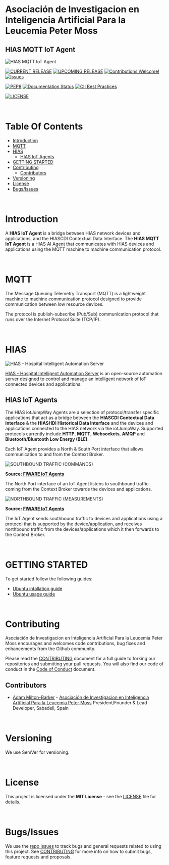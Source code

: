 # Asociación de Investigacion en Inteligencia Artificial Para la Leucemia Peter Moss
## HIAS MQTT IoT Agent

![HIAS MQTT IoT Agent](assets/images/project-banner.jpg)

[![CURRENT RELEASE](https://img.shields.io/badge/CURRENT%20RELEASE-3.0.0-blue.svg)](https://github.com/AIIAL/HIAS-MQTT-IoT-Agent/tree/3.0.0) [![UPCOMING RELEASE](https://img.shields.io/badge/CURRENT%20DEV%20BRANCH-4.0.0-blue.svg)](https://github.com/AIIAL/HIAS-MQTT-IoT-Agent/tree/4.0.0) [![Contributions Welcome!](https://img.shields.io/badge/Contributions-Welcome-lightgrey.svg)](CONTRIBUTING.md)  [![Issues](https://img.shields.io/badge/Issues-Welcome-lightgrey.svg)](issues)

 [![PEP8](https://img.shields.io/badge/code%20style-pep8-orange.svg)](https://www.python.org/dev/peps/pep-0008/) [![Documentation Status](https://readthedocs.org/projects/hias-mqtt-iot-agent/badge/?version=latest)](https://hias-mqtt-iot-agent.readthedocs.io/en/latest/?badge=latest)
 [![CII Best Practices](https://bestpractices.coreinfrastructure.org/projects/4994/badge)](https://bestpractices.coreinfrastructure.org/projects/4994)

[![LICENSE](https://img.shields.io/badge/LICENSE-MIT-blue.svg)](LICENSE)

&nbsp;

# Table Of Contents

- [Introduction](#introduction)
- [MQTT](#mqtt)
- [HIAS](#hias)
  - [HIAS IoT Agents](#hias-iot-agents)
- [GETTING STARTED](#getting-started)
- [Contributing](#contributing)
  - [Contributors](#contributors)
- [Versioning](#versioning)
- [License](#license)
- [Bugs/Issues](#bugs-issues)

&nbsp;

# Introduction

A **HIAS IoT Agent** is a bridge between HIAS network devices and applications, and the HIASCDI Contextual Data Interface. The **HIAS MQTT IoT Agent** is a HIAS AI Agent that communicates with HIAS devices and applications using the MQTT machine to machine communication protocol.

&nbsp;

# MQTT

The Message Queuing Telemetry Transport (MQTT) is a lightweight machine to machine communication protocol designed to provide communication between low resource devices.

The protocol is publish-subscribe (Pub/Sub) communication protocol that runs over the Internet Protocol Suite (TCP/IP).

&nbsp;

# HIAS

![HIAS - Hospital Intelligent Automation Server](assets/images/hias-network.jpg)

[HIAS - Hospital Intelligent Automation Server](https://github.com/AIIAL/HIAS-Core) is an open-source automation server designed to control and manage an intelligent network of IoT connected devices and applications.

## HIAS IoT Agents

The HIAS iotJumpWay Agents are a selection of protocol/transfer specific applications that act as a bridge between the **HIASCDI Contextual Data Interface** & the **HIASHDI Historical Data Interface** and the devices and applications connected to the HIAS network via the iotJumpWay. Supported protocols currently include **HTTP**, **MQTT**, **Websockets**, **AMQP** and **Bluetooth/Bluetooth Low Energy (BLE)**.

Each IoT Agent provides a North & South Port interface that allows communication to and from the Context Broker.

![SOUTHBOUND TRAFFIC (COMMANDS)](assets/images/southbound.jpg)

__Source: [FIWARE IoT Agents](https://fiware-tutorials.readthedocs.io/en/latest/iot-agent/index.html)__

The North Port interface of an IoT Agent listens to southbound traffic coming from the Context Broker towards the devices and applications.

![NORTHBOUND TRAFFIC (MEASUREMENTS)](assets/images/southbound.jpg)

__Source: [FIWARE IoT Agents](https://fiware-tutorials.readthedocs.io/en/latest/iot-agent/index.html)__

The IoT Agent sends southbound traffic to devices and applications using a protocol that is supported by the device/application, and receives northbound traffic from the devices/applications which it then forwards to the Context Broker.

&nbsp;

# GETTING STARTED

To get started follow the following guides:

- [Ubuntu intallation guide](docs/installation/ubuntu.md)
- [Ubuntu usage guide](docs/usage/ubuntu.md)

&nbsp;

# Contributing
Asociación de Investigacion en Inteligencia Artificial Para la Leucemia Peter Moss encourages and welcomes code contributions, bug fixes and enhancements from the Github community.

Please read the [CONTRIBUTING](CONTRIBUTING.md "CONTRIBUTING") document for a full guide to forking our repositories and submitting your pull requests. You will also find our code of conduct in the [Code of Conduct](CODE-OF-CONDUCT.md) document.

## Contributors
- [Adam Milton-Barker](https://www.leukemiaairesearch.com/association/volunteers/adam-milton-barker "Adam Milton-Barker") - [Asociación de Investigacion en Inteligencia Artificial Para la Leucemia Peter Moss](https://www.leukemiaresearchassociation.ai "Asociación de Investigacion en Inteligencia Artificial Para la Leucemia Peter Moss") President/Founder & Lead Developer, Sabadell, Spain

&nbsp;

# Versioning
We use SemVer for versioning.

&nbsp;

# License
This project is licensed under the **MIT License** - see the [LICENSE](LICENSE "LICENSE") file for details.

&nbsp;

# Bugs/Issues
We use the [repo issues](issues "repo issues") to track bugs and general requests related to using this project. See [CONTRIBUTING](CONTRIBUTING.md "CONTRIBUTING") for more info on how to submit bugs, feature requests and proposals.